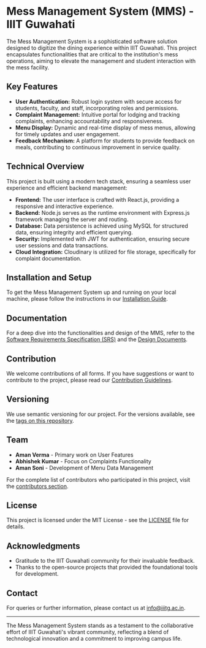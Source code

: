 # Mess Management System (MMS) - IIIT Guwahati

The Mess Management System is a sophisticated software solution designed to digitize the dining experience within IIIT Guwahati. This project encapsulates functionalities that are critical to the institution's mess operations, aiming to elevate the management and student interaction with the mess facility.

## Key Features

- **User Authentication:** Robust login system with secure access for students, faculty, and staff, incorporating roles and permissions.
- **Complaint Management:** Intuitive portal for lodging and tracking complaints, enhancing accountability and responsiveness.
- **Menu Display:** Dynamic and real-time display of mess menus, allowing for timely updates and user engagement.
- **Feedback Mechanism:** A platform for students to provide feedback on meals, contributing to continuous improvement in service quality.

## Technical Overview

This project is built using a modern tech stack, ensuring a seamless user experience and efficient backend management:

- **Frontend:** The user interface is crafted with React.js, providing a responsive and interactive experience.
- **Backend:** Node.js serves as the runtime environment with Express.js framework managing the server and routing.
- **Database:** Data persistence is achieved using MySQL for structured data, ensuring integrity and efficient querying.
- **Security:** Implemented with JWT for authentication, ensuring secure user sessions and data transactions.
- **Cloud Integration:** Cloudinary is utilized for file storage, specifically for complaint documentation.

## Installation and Setup

To get the Mess Management System up and running on your local machine, please follow the instructions in our [Installation Guide](/INSTALL.md).

## Documentation

For a deep dive into the functionalities and design of the MMS, refer to the [Software Requirements Specification (SRS)](/Documents/SRS_V3.pdf) and the [Design Documents](/Documents/).

## Contribution

We welcome contributions of all forms. If you have suggestions or want to contribute to the project, please read our [Contribution Guidelines](/CONTRIBUTING.md).

## Versioning

We use semantic versioning for our project. For the versions available, see the [tags on this repository](https://github.com/aman247av/Mess-Management-System-IIITG/tags).

## Team

- **Aman Verma** - Primary work on User Features
- **Abhishek Kumar** - Focus on Complaints Functionality
- **Aman Soni** - Development of Menu Data Management

For the complete list of contributors who participated in this project, visit the [contributors section](https://github.com/aman247av/Mess-Management-System-IIITG/contributors).

## License

This project is licensed under the MIT License - see the [LICENSE](LICENSE) file for details.

## Acknowledgments

- Gratitude to the IIIT Guwahati community for their invaluable feedback.
- Thanks to the open-source projects that provided the foundational tools for development.

## Contact

For queries or further information, please contact us at [info@iiitg.ac.in](mailto:info@iiitg.ac.in).

---

The Mess Management System stands as a testament to the collaborative effort of IIIT Guwahati's vibrant community, reflecting a blend of technological innovation and a commitment to improving campus life.
